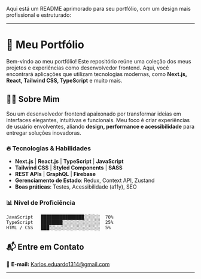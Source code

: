 Aqui está um README aprimorado para seu portfólio, com um design mais profissional e estruturado:  

---

# 🚀 Meu Portfólio  

Bem-vindo ao meu portfólio! Este repositório reúne uma coleção dos meus projetos e experiências como desenvolvedor frontend. Aqui, você encontrará aplicações que utilizam tecnologias modernas, como **Next.js, React, Tailwind CSS, TypeScript** e muito mais.  

## 🧑‍💻 Sobre Mim  

Sou um desenvolvedor frontend apaixonado por transformar ideias em interfaces elegantes, intuitivas e funcionais. Meu foco é criar experiências de usuário envolventes, aliando **design, performance e acessibilidade** para entregar soluções inovadoras.  

### 🔥 Tecnologias & Habilidades  

- **Next.js** | **React.js** | **TypeScript** | **JavaScript**  
- **Tailwind CSS** | **Styled Components** | **SASS**  
- **REST APIs** | **GraphQL** | **Firebase**  
- **Gerenciamento de Estado**: Redux, Context API, Zustand  
- **Boas práticas**: Testes, Acessibilidade (a11y), SEO  

### 📊 Nível de Proficiência  

```plaintext
JavaScript   ████████████████░░░░░░  70%  
TypeScript   ████████░░░░░░░░░░░░░░  25%  
HTML / CSS   ███░░░░░░░░░░░░░░░░░░░  5%  
```

## 📬 Entre em Contato  

📧 **E-mail:** Karlos.eduardo1314@gmail.com

---

